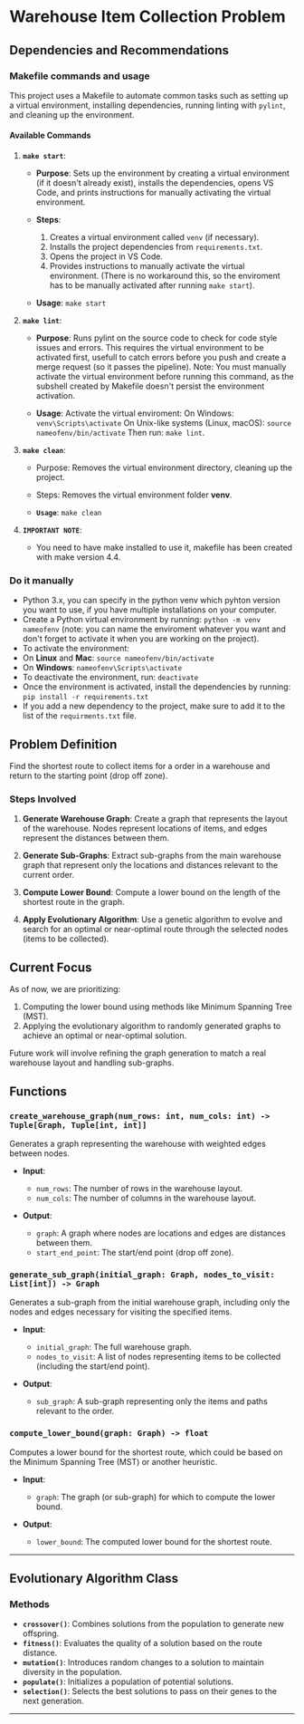 # Warehouse Item Collection Problem

## Dependencies and Recommendations

### Makefile commands and usage

This project uses a Makefile to automate common tasks such as setting up a virtual environment, installing dependencies, running linting with `pylint`, and cleaning up the environment.

#### Available Commands

1. **`make start`**:
   - **Purpose**: Sets up the environment by creating a virtual environment (if it doesn't already exist), installs the dependencies, opens VS Code, and prints instructions for manually activating the virtual environment.
   - **Steps**:
     1. Creates a virtual environment called `venv` (if necessary).
     2. Installs the project dependencies from `requirements.txt`.
     3. Opens the project in VS Code.
     4. Provides instructions to manually activate the virtual environment. (There is no workaround this, so the enviroment has to be manually activated after running `make start`).

   - **Usage**:
    `make start`

2. **`make lint`**:
    - **Purpose**: Runs pylint on the source code to check for code style issues and errors. This requires the virtual environment to be activated first, usefull to catch errors before you push and create a merge request (so it passes the pipeline).
    Note: You must manually activate the virtual environment before running this command, as the subshell created by Makefile doesn't persist the environment activation.

    - **Usage**:
    Activate the virtual enviroment:
    On Windows:
    `venv\Scripts\activate`
    On Unix-like systems (Linux, macOS):
    `source nameofenv/bin/activate`
    Then run: `make lint`.

3. **`make clean`**:

    - Purpose: Removes the virtual environment directory, cleaning up the project.
    - Steps:
    Removes the virtual environment folder **venv**.

    - **`Usage`**:
    `make clean`

4. **`IMPORTANT NOTE`**:
    - You need to have make installed to use it, makefile has been created with make version 4.4.

### Do it manually

- Python 3.x, you can specify in the python venv which pyhton version you want to use, if you have multiple installations on your computer.
- Create a Python virtual environment by running: `python -m venv nameofenv` (note: you can name the enviroment whatever you want and don't forget to activate it when you are working on the project).
- To activate the environment:
- On **Linux** and **Mac**:
  `source nameofenv/bin/activate`
- On **Windows**:
  `nameofenv\Scripts\activate`
- To deactivate the environment, run:
    `deactivate`
- Once the environment is activated, install the dependencies by running: `pip install -r requirements.txt`
- If you add a new dependency to the project, make sure to add it to the list of the `requirments.txt` file.

## Problem Definition

Find the shortest route to collect items for a order in a warehouse and return to the starting point (drop off zone).

### Steps Involved

1. **Generate Warehouse Graph**:
   Create a graph that represents the layout of the warehouse. Nodes represent locations of items, and edges represent the distances between them.

2. **Generate Sub-Graphs**:
   Extract sub-graphs from the main warehouse graph that represent only the locations and distances relevant to the current order.

3. **Compute Lower Bound**:
   Compute a lower bound on the length of the shortest route in the graph.

4. **Apply Evolutionary Algorithm**:
   Use a genetic algorithm to evolve and search for an optimal or near-optimal route through the selected nodes (items to be collected).

## Current Focus

As of now, we are prioritizing:

1. Computing the lower bound using methods like Minimum Spanning Tree (MST).
2. Applying the evolutionary algorithm to randomly generated graphs to achieve an optimal or near-optimal solution.

Future work will involve refining the graph generation to match a real warehouse layout and handling sub-graphs.

## Functions

### `create_warehouse_graph(num_rows: int, num_cols: int) -> Tuple[Graph, Tuple[int, int]]`

Generates a graph representing the warehouse with weighted edges between nodes.

- **Input**:
  - `num_rows`: The number of rows in the warehouse layout.
  - `num_cols`: The number of columns in the warehouse layout.

- **Output**:
  - `graph`: A graph where nodes are locations and edges are distances between them.
  - `start_end_point`: The start/end point (drop off zone).

### `generate_sub_graph(initial_graph: Graph, nodes_to_visit: List[int]) -> Graph`

Generates a sub-graph from the initial warehouse graph, including only the nodes and edges necessary for visiting the specified items.

- **Input**:
  - `initial_graph`: The full warehouse graph.
  - `nodes_to_visit`: A list of nodes representing items to be collected (including the start/end point).

- **Output**:
  - `sub_graph`: A sub-graph representing only the items and paths relevant to the order.

### `compute_lower_bound(graph: Graph) -> float`

Computes a lower bound for the shortest route, which could be based on the Minimum Spanning Tree (MST) or another heuristic.

- **Input**:
  - `graph`: The graph (or sub-graph) for which to compute the lower bound.

- **Output**:
  - `lower_bound`: The computed lower bound for the shortest route.

---

## Evolutionary Algorithm Class

### Methods

- **`crossover()`**: Combines solutions from the population to generate new offspring.
- **`fitness()`**: Evaluates the quality of a solution based on the route distance.
- **`mutation()`**: Introduces random changes to a solution to maintain diversity in the population.
- **`populate()`**: Initializes a population of potential solutions.
- **`selection()`**: Selects the best solutions to pass on their genes to the next generation.

---